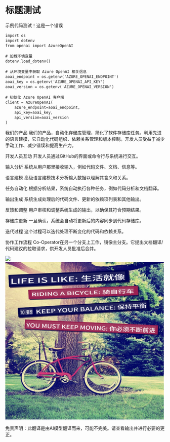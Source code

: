 # 标题测试


示例代码测试！这是一个错误
```
import os
import dotenv
from openai import AzureOpenAI

# 加载环境变量
dotenv.load_dotenv()

# 从环境变量中获取 Azure OpenAI 相关信息
aoai_endpoint = os.getenv('AZURE_OPENAI_ENDPOINT')
aoai_key = os.getenv('AZURE_OPENAI_API_KEY')
aoai_version = os.getenv('AZURE_OPENAI_VERSION')

# 初始化 Azure OpenAI 客户端
client = AzureOpenAI(
    azure_endpoint=aoai_endpoint,
    api_key=aoai_key,
    api_version=aoai_version
)
```

我们的产品
我们的产品，自动化存储库管理，简化了软件存储库任务。利用先进的语言建模，它自动化代码组织、依赖关系管理和版本控制。开发人员受益于减少手动工作、减少错误和提高生产力。

开发人员互动
开发人员通过GitHub的界面或命令行与系统进行交互。

输入分析
系统从用户那里接收输入，例如代码文件、文档、信息等。

语言建模
高级语言建模技术分析输入数据以理解其含义和关系。

任务自动化
根据分析结果，系统自动执行各种任务，例如代码分析和文档翻译。

输出生成
系统生成处理后的代码文件、更新的依赖项列表和其他输出。

反馈和调整
用户审核和调整系统生成的输出，以确保其符合预期结果。

存储库更新
一旦确认，系统会自动将更新后的内容同步到代码存储库。

迭代过程
这个过程可以迭代处理不断变化的代码和依赖关系。

协作工作流程
Co-Operator在另一个分支上工作，镜像主分支。它提出文档翻译/代码建议的拉取请求，供开发人员批准后合并。




![](https://upload.wikimedia.org/wikipedia/commons/thumb/7/77/Google_Images_2015_logo.svg/1200px-Google_Images_2015_logo.svg.png)
![](./translated_images/bicycle.e5987a077c36459b31452b5f6322a930fe95440ab29aeb9c7cbea92148cbe694.zh.png)


免责声明：此翻译是由AI模型翻译而来，可能不完美。请查看输出并进行必要的更正。